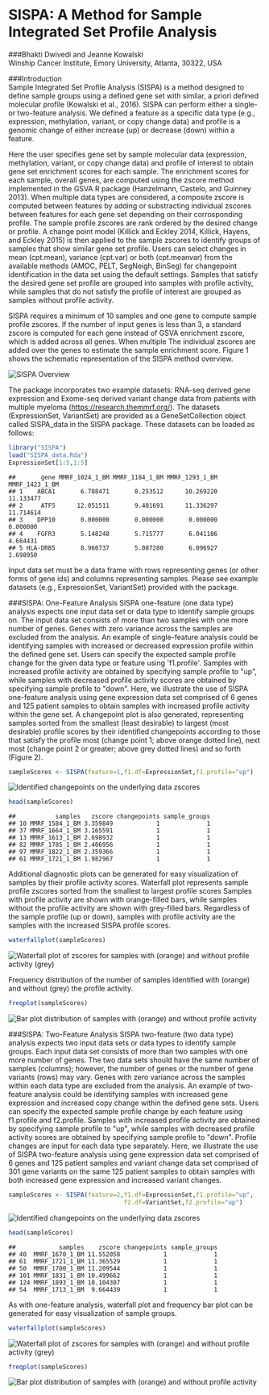 <!--
%\VignetteEngine{rmarkdown::render}
%\VignetteIndexEntry{SISPA:Method for Sample Integrated Set Profile Analysis}
-->
  
SISPA: A Method for Sample Integrated Set Profile Analysis
=====================================================================================================
###Bhakti Dwivedi and Jeanne Kowalski  
Winship Cancer Institute, Emory University, Atlanta, 30322, USA  
  
###Introduction  
Sample Integrated Set Profile Analysis (SISPA) is a method designed to define sample groups using a defined gene set with similar, a priori defined molecular profile (Kowalski et al., 2016). SISPA can perform either a single- or two-feature analysis. We defined a feature as a specific data type (e.g., expression, methylation, variant, or copy change data) and profile is a genomic change of either increase (up) or decrease (down) within a feature. 

Here the user specifies gene set by sample molecular data (expression, methylation, variant, or copy change data) and profile of interest to obtain gene set enrichment scores for each sample. The enrichment scores for each sample, overall genes, are computed using the zscore method implemented in the GSVA R package (Hanzelmann, Castelo, and Guinney 2013). When multiple data types are considered, a composite zscore is computed between features by adding or substracting individual zscores between features for each gene set depending on their corrosponding profile. The sample profile zscores are rank ordered by the desired change or profile. A change point model (Killick and Eckley 2014, Killick, Hayens, and Eckley 2015) is then applied to the sample zscores to identify groups of samples that show similar gene set profile. Users can select changes in mean (cpt.mean), variance (cpt.var) or both (cpt.meanvar) from the available methods (AMOC, PELT, SegNeigh, BinSeg) for changepoint identification in the data set using the default settings. Samples that satisfy the desired gene set profile are grouped into samples with profile activity, while samples that do not satisfy the profile of interest are grouped as samples without profile activity. 

SISPA requires a minimum of 10 samples and one gene to compute sample profile zscores. If the number of input genes is less than 3, a standard zscore is computed for each gene instead of GSVA enrichment zscore, which is added across all genes. When multiple The individual zscores are added over the genes to estimate the sample enrichment score. Figure 1 shows the schematic representation of the SISPA method overview.   
  
![SISPA Overview](sispa_overview.png)
  
The package incorporates two example datasets: RNA-seq derived gene expression and Exome-seq derived variant change data from patients with multiple myeloma (https://research.themmrf.org/). The datasets (ExpressionSet, VariantSet) are provided as a GeneSetCollection object called SISPA_data in the SISPA package. These datasets can be loaded as follows:  
  

```r
library("SISPA")
load("SISPA_data.Rda")
ExpressionSet[1:5,1:5]
```

```
##       gene MMRF_1024_1_BM MMRF_1184_1_BM MMRF_1293_1_BM MMRF_1423_1_BM
## 1    ABCA1       6.788471       8.253512      10.269220      11.133477
## 2     ATF5      12.051511       9.401691      11.336297      11.714614
## 3    DPP10       0.000000       0.000000       0.000000       0.000000
## 4    FGFR3       5.148248       5.715777       6.041186       4.684431
## 5 HLA-DRB5       8.960737       5.087280       6.096927       1.698950
```
  
Input data set must be a data frame with rows representing genes (or other forms of gene ids) and columns representing samples. Please see example datasets (e.g., ExpressionSet, VariantSet) provided with the package.

###SISPA: One-Feature Analysis
SISPA one-feature (one data type) analysis expects one input data set or data type to identify sample groups on. The input data set consists of more than two samples with one more number of genes. Genes with zero variance across the samples are excluded from the analysis. An example of single-feature analysis could be identifying samples with increased or decreased expression profile within the defined gene set. Users can specify the expected sample profile change for the given data type or feature using 'f1.profile'. Samples with increased profile activity are obtained by specifying sample profile to "up", while samples with decreased profile activity scores are obtained by specifying sample profile to "down". Here, we illustrate the use of SISPA one-feature analysis using gene expression data set comprised of 6 genes and 125 patient samples to obtain samples with increased profile activity within the gene set. A changepoint plot is also generated, representing samples sorted from the smallest (least desirable) to largest (most desirable) profile scores by their identified changepoints according to those that satisfy the profile most (change point 1; above orange dotted line), next most (change point 2 or greater; above grey dotted lines) and so forth (Figure 2).  
  
  

```r
sampleScores <- SISPA(feature=1,f1.df=ExpressionSet,f1.profile="up")
```

![Identified changepoints on the underlying data zscores](SISPA_files/figure-html/unnamed-chunk-2-1.png) 

```r
head(sampleScores)
```

```
##           samples   zscore changepoints sample_groups
## 10 MMRF_1584_1_BM 3.359849            1             1
## 37 MMRF_1664_1_BM 3.165591            1             1
## 13 MMRF_1613_1_BM 2.698932            1             1
## 82 MMRF_1785_1_BM 2.406956            1             1
## 97 MMRF_1822_1_BM 2.359366            1             1
## 61 MMRF_1721_1_BM 1.982967            1             1
```

Additional diagnostic plots can be generated for easy visualization of samples by their profile activity scores. Waterfall plot represents sample profile zscores sorted from the smallest to largest profile scores Samples with profile activity are shown with orange-filled bars, while samples without the profile activity are shown with grey-filled bars. Regardless of the sample profile (up or down), samples with profile activity are the samples with the increased SISPA profile scores.  

 

```r
waterfallplot(sampleScores)
```

![Waterfall plot of zscores for samples with (orange) and without profile activity (grey)](SISPA_files/figure-html/unnamed-chunk-3-1.png) 
  
Frequency distribution of the number of samples identified with (orange) and without (grey) the profile activity.  

```r
freqplot(sampleScores)
```

![Bar plot distribution of samples with (orange) and without profile activity](SISPA_files/figure-html/unnamed-chunk-4-1.png) 
  

###SISPA: Two-Feature Analysis
SISPA two-feature (two data type) analysis expects two input data sets or data types to identify sample groups. Each input data set consists of more than two samples with one more number of genes. The two data sets should have the same number of samples (columns); however, the number of genes or the number of gene variants (rows) may vary. Genes with zero variance across the samples within each data type are excluded from the analysis. An example of two-feature analysis could be identifying samples with increased gene expression and increased copy change within the defined gene sets. Users can specify the expected sample profile change by each feature using f1.profile and f2.profile. Samples with increased profile activity are obtained by specifying sample profile to "up", while samples with decreased profile activity scores are obtained by specifying sample profile to "down". Profile changes are input for each data type separately. Here, we illustrate the use of SISPA two-feature analysis using gene expression data set comprised of 6 genes and 125 patient samples and variant change data set comprised of 301 gene variants on the same 125 patient samples to obtain samples with both increased gene expression and increased variant changes.    
  
  

```r
sampleScores <- SISPA(feature=2,f1.df=ExpressionSet,f1.profile="up",
                                f2.df=VariantSet,f2.profile="up")
```

![Identified changepoints on the underlying data zscores](SISPA_files/figure-html/unnamed-chunk-5-1.png) 

```r
head(sampleScores)
```

```
##            samples    zscore changepoints sample_groups
## 40  MMRF_1670_1_BM 11.552058            1             1
## 61  MMRF_1721_1_BM 11.365529            1             1
## 50  MMRF_1700_1_BM 11.209544            1             1
## 101 MMRF_1831_1_BM 10.499662            1             1
## 124 MMRF_1893_1_BM 10.104307            1             1
## 54  MMRF_1713_1_BM  9.664439            1             1
```

As with one-feature analysis, waterfall plot and frequency bar plot can be generated for easy visualization of sample groups.

```r
waterfallplot(sampleScores)
```

![Waterfall plot of zscores for samples with (orange) and without profile activity (grey)](SISPA_files/figure-html/unnamed-chunk-6-1.png) 
  

```r
freqplot(sampleScores)
```

![Bar plot distribution of samples with (orange) and without profile activity](SISPA_files/figure-html/unnamed-chunk-7-1.png) 

